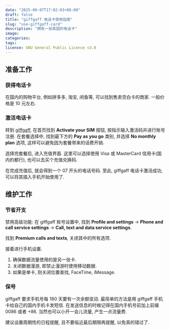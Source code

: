 ```yaml
---
date: "2025-09-07T17:02:03+08:00"
draft: false
title: "giffgaff 电话卡使用指南"
slug: "use-giffgaff-card"
description: "拥有一张英国的电话卡"
image:
categories:
tags:
license: GNU General Public License v3.0
---
```


## 准备工作

### 获得电话卡

在国内的购物平台, 例如拼多多, 淘宝, 闲鱼等, 可以找到售卖空白卡的商家. 一般价格是 10 元左右.

### 激活电话卡

转到 [giffgaff](https://www.giffgaff.com), 在首页找到 **Activate your SIM** 按钮, 按指示输入激活码并进行账号注册. 在套餐选择中, 找到最下方的 **Pay as you go** 类别, 并选择 **No monthly plan** 选项, 这样可以避免因为套餐带来的话费开销.

选择完套餐后, 进入充值界面. 这里可以选择使用 Visa 或 MasterCard 信用卡(国内的都行), 也可以去买个充值兑换码.

在完成充值后, 就会得到一个 07 开头的电话号码. 至此, giffgaff 电话卡激活成功, 可以将其插入手机开始使用了.

## 维护工作

### 节省开支

禁用高级功能: 在 giffgaff 账号设置中, 找到 **Profile and settings** -> **Phone and call service settings** -> **Call, text and data service settings**.

找到 **Premium calls and texts**, 关闭其中的所有选项.

接着进行手机设置.

1. 确保数据流量使用的是另一张卡.
2. 关闭数据漫游, 即禁止漫游时使用移动数据.
3. 如果是单卡, 则关闭位置查找, FaceTime, iMessage.

### 保号

giffgaff 要求手机号每 180 天要有一次余额变动. 最简单的方法是用 giffgaff 手机卡给自己的国内手机卡发短信. 在发送信息的时候记得在国内手机号前加上前缀 0086 或者 +86. 当然也可以小开一会儿流量, 产生一点流量费.

建议设置周期性的日程提醒, 且不要临近最后期限再提醒, 以免真的错过了.
